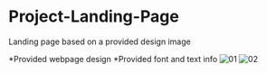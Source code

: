 # Project-Landing-Page
Landing page based on a provided design image

*Provided webpage design *Provided font and text info
![01](https://github.com/Tyler-Slone/Project-Landing-Page/assets/136870864/775b121b-d20e-4546-a191-247097a88532)
![02](https://github.com/Tyler-Slone/Project-Landing-Page/assets/136870864/e2eb684a-6700-4206-b285-b9ba2bede57a)
